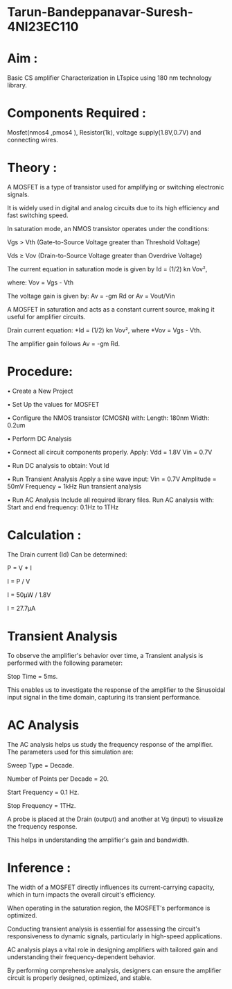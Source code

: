 # Tarun-Bandeppanavar-Suresh-4NI23EC110
# Aim :
  Basic CS amplifier Characterization in LTspice
using 180 nm technology library.
# Components Required : 
  Mosfet(nmos4 ,pmos4 ), Resistor(1k), voltage supply(1.8V,0.7V) and connecting wires.
# Theory :
A MOSFET is a type of transistor used for amplifying or switching electronic signals. 

It is widely used in digital and analog circuits due to its high efficiency and fast switching speed.

In saturation mode, an NMOS transistor operates under the conditions:

Vgs > Vth (Gate-to-Source Voltage greater than Threshold Voltage)

Vds ≥ Vov (Drain-to-Source Voltage greater than Overdrive Voltage)

The current equation in saturation mode is given by Id = (1/2) kn Vov², 

where:
Vov = Vgs - Vth

The voltage gain is given by: Av = -gm Rd  or Av = Vout/Vin

A MOSFET in saturation and acts as a constant current source, making it useful for amplifier circuits.

Drain current equation: *Id = (1/2) kn Vov², where *Vov = Vgs - Vth.

The amplifier gain follows Av = -gm Rd.

# Procedure:
• Create a New Project

• Set Up the values for MOSFET

• Configure the NMOS transistor (CMOSN) with:
  Length: 180nm
  Width: 0.2um
  
• Perform DC Analysis

• Connect all circuit components properly.
  Apply:
  Vdd = 1.8V
  Vin = 0.7V
  
• Run DC analysis to obtain:
  Vout
  Id
  
• Run Transient Analysis
  Apply a sine wave input:
  Vin = 0.7V
  Amplitude = 50mV
  Frequency = 1kHz
  Run transient analysis
  
• Run AC Analysis
  Include all required library files.
  Run AC analysis with:
  Start and end frequency: 0.1Hz to 1THz

# Calculation :

The Drain current (Id) Can be determined:

P = V * I

I = P / V

I = 50μW / 1.8V

I = 27.7μA


# Transient Analysis
To observe the amplifier's behavior over time, a Transient analysis is performed with the following parameter:

Stop Time = 5ms.

This enables us to investigate the response of the amplifier to the Sinusoidal input signal in the time domain, capturing its transient performance.


# AC Analysis
The AC analysis helps us study the frequency response of the amplifier. The parameters used for this simulation are:

Sweep Type = Decade.

Number of Points per Decade = 20.

Start Frequency = 0.1 Hz.

Stop Frequency = 1THz.

A probe is placed at the Drain (output) and another at Vg (input) to visualize the frequency response.

This helps in understanding the amplifier's gain and bandwidth.

# Inference :

The width of a MOSFET directly influences its current-carrying capacity, which in turn impacts the overall circuit's efficiency.

When operating in the saturation region, the MOSFET's performance is optimized.

Conducting transient analysis is essential for assessing the circuit's responsiveness to dynamic signals, particularly in high-speed applications.

AC analysis plays a vital role in designing amplifiers with tailored gain and understanding their frequency-dependent behavior.

By performing comprehensive analysis, designers can ensure the amplifier circuit is properly designed, optimized, and stable.

 
          
